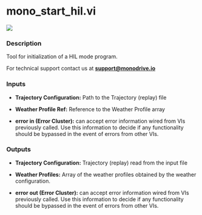 # mono_start_hil.vi

<p class="img_container">
<img class="lg_img" src="../mono_start_hil.png"/>
</p>

### Description

Tool for initialization of a HIL mode program.

For technical support contact us at <b>support@monodrive.io</b> 

### Inputs

- **Trajectory Configuration:**  Path to the Trajectory (replay) file 
 

- **Weather Profile Ref:**  Reference to the Weather Profile array 

- **error in (Error Cluster):** can accept error information wired from VIs previously called. Use this information to decide if any functionality should be bypassed in the event of errors from other VIs. 

### Outputs
- **Trajectory Configuration:**  Trajectory (replay) read from the input file

- **Weather Profiles:** Array of the weather profiles obtained by the weather configuration.

- **error out (Error Cluster):** can accept error information wired from VIs previously called. Use this information to decide if any functionality should be bypassed in the event of errors from other VIs. 

<p>&nbsp;</p>
